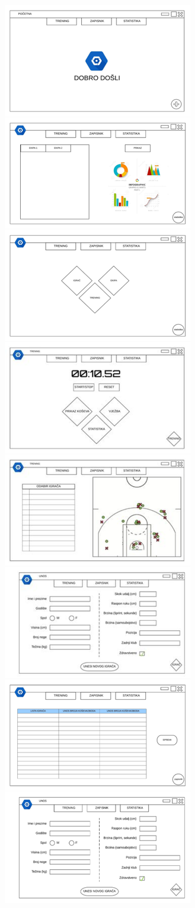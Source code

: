 

<img src="New folder/Poceta.jpeg" width="500" height="300">
<img src="New folder/statistika.ekipa.jpeg" width="500" height="300">
<img src="New folder/statistika.odabir.jpeg" width="500" height="300">
<img src="New folder/thumb_Trening_pocetna.jpeg" width="500" height="300">

<img src="New folder/thumb_Trening_prikaz_koseva.jpeg" width="500" height="300">
<img src="New folder/thumb_Unos_igraci.jpeg" width="500" height="300">
<img src="New folder/ZAPISNIK.2.jpeg" width="500" height="300">
<img src="New folder/Unos_igraci.jpeg" width="500" height="300">
